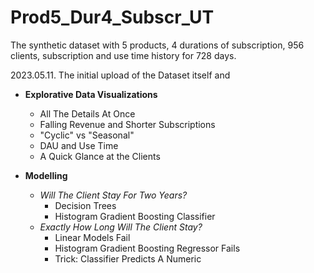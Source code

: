 # Prod5_Dur4_Subscr_UT
The synthetic dataset with 5 products, 4 durations of subscription, 956 clients, subscription and use time history for 728 days.

2023.05.11. The initial upload of the Dataset itself and
 - __Explorative Data Visualizations__
    - All The Details At Once
    - Falling Revenue and Shorter Subscriptions
    - "Cyclic" vs "Seasonal"
    - DAU and Use Time
    - A Quick Glance at the Clients
   
 - __Modelling__
    - _Will The Client Stay For Two Years?_
        - Decision Trees
        - Histogram Gradient Boosting Classifier
    - _Exactly How Long Will The Client Stay?_
        - Linear Models Fail
        - Histogram Gradient Boosting Regressor Fails
        - Trick: Classifier Predicts A Numeric
